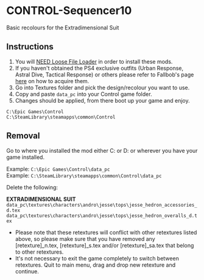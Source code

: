 # CONTROL-Sequencer10
Basic recolours for the Extradimensional Suit

## Instructions
1) You will <a href="https://www.nexusmods.com/control/mods/11">NEED Loose File Loader</a> in order to install these mods.
2) If you haven't obtained the PS4 exclusive outfits (Urban Response, Astral Dive, Tactical Response) or others please refer to Fallbob's page <a href="https://www.nexusmods.com/control/mods/33">here</a> on how to acquire them.
3) Go into Textures folder and pick the design/recolour you want to use.
4) Copy and paste `data_pc` into your Control game folder.
5) Changes should be applied, from there boot up your game and enjoy.

`C:\Epic Games\Control`<br>
`C:\SteamLibrary\steamapps\common\Control`<br>

## Removal
Go to where you installed the mod either C: or D: or wherever you have your game installed.

Example: `C:\Epic Games\Control\data_pc`
<br>Example: `C:\SteamLibrary\steamapps\common\Control\data_pc`

Delete the following:

**EXTRADIMENSIONAL SUIT**
<br>`data_pc\textures\characters\andro\jesse\tops\jesse_hedron_accessories_d.tex`
<br>`data_pc\textures\characters\andro\jesse\tops\jesse_hedron_overalls_d.tex`

- Please note that these retextures will conflict with other retextures listed above, so please make sure that you have removed any [retexture]_n.tex, [retexture]_s.tex and/or [retexture]_sa.tex that belong to other retextures.
- It's not necessary to exit the game completely to switch between retextures. Quit to main menu, drag and drop new retexture and continue.
